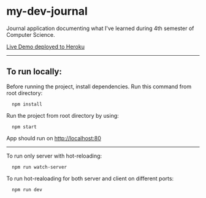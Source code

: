 # my-dev-journal
Journal application documenting what I've learned during 4th semester of Computer Science.

[Live Demo deployed to Heroku](https://my-dev-journal.herokuapp.com/node)

---
## To run locally:


Before running the project, install dependencies. Run this command from root directory:

```
  npm install
```

Run the project from root directory by using:

```
  npm start
```
App should run on [http://localhost:80](http://localhost:80)

---
To run only server with hot-reloading:
```
  npm run watch-server
```
To run hot-realoading for both server and client on different ports:
```
  npm run dev
```
